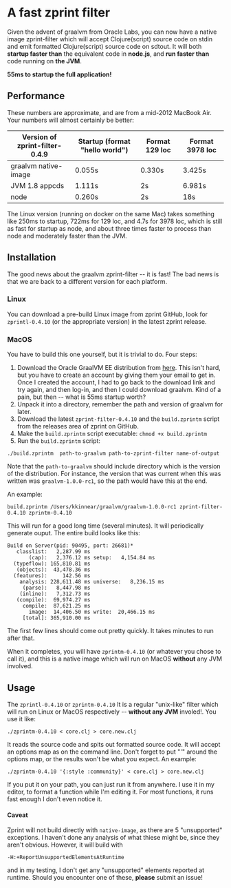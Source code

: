 # A fast zprint filter

Given the advent of graalvm from Oracle Labs, you can
now have a native image zprint-filter which will accept Clojure(script)
source code on stdin and emit formatted Clojure(script)
source code on sdtout.  It will both __startup faster than__ the equivalent
code in __node.js__, and __run faster than__ code running on __the JVM__.

__55ms to startup the full application!__

## Performance

These numbers are approximate, and are from a mid-2012 MacBook Air.
Your numbers will almost certainly be better:

| Version of zprint-filter-0.4.9 | Startup (format "hello world") | Format 129 loc | Format 3978 loc |
|---------|--------------------------------|----------------|-----------------|
| graalvm native-image | 0.055s | 0.330s  | 3.425s|
| JVM 1.8 appcds | 1.111s | 2s | 6.981s |
| node | 0.260s | 2s | 18s |

The Linux version (running on docker on the same Mac) takes something 
like 250ms to startup, 722ms for 129 loc, and 4.7s for 3978 loc, which 
is still as fast for startup as node, and about three times faster
to process than node and moderately faster than the JVM. 


## Installation

The good news about the graalvm zprint-filter -- it is fast!  The bad
news is that we are back to a different version for each platform.

### Linux

You can download a pre-build Linux image from zprint GitHub, look for `zprintl-0.4.10`
(or the appropriate version) in the latest zprint release.

### MacOS

You have to build this one yourself, but it is trivial to do.  Four
steps:

  1. Download the Oracle GraalVM EE distribution from
  [here](http://www.oracle.com/technetwork/oracle-labs/program-languages/downloads/index.html).
  This isn't hard, but you have to create an account by giving them
  your email to get in.  Once I created the account, I had to go
  back to the download link and try again, and then log-in, and
  then I could download graalvm.  Kind of a pain, but then -- what
  is 55ms startup worth?  
  2. Unpack it into a directory, remember the path and version of graalvm for later.  
  3. Download the latest `zprint-filter-0.4.10` and the `build.zprintm` script from the
  releases area of zprint on GitHub.  
  4. Make the `build.zprintm` script executable: `chmod +x build.zprintm`
  5. Run the `build.zprintm` script:

```
./build.zprintm  path-to-graalvm path-to-zprint-filter name-of-output 
```
Note that the `path-to-graalvm` should include directory which is
the version of the distribution.  For instance, the version that
was current when this was written was `graalvm-1.0.0-rc1`, so the
path would have this at the end.

An example:

```
build.zprintm /Users/kkinnear/graalvm/graalvm-1.0.0-rc1 zprint-filter-0.4.10 zprintm-0.4.10
```

This will run for a good long time (several minutes).   It will
periodically generate ouput.  The entire build looks like this:

``` 
Build on Server(pid: 90495, port: 26681)*
   classlist:   2,287.99 ms
       (cap):   2,376.12 ms setup:   4,154.84 ms
  (typeflow): 165,810.81 ms
   (objects):  43,478.36 ms
  (features):     142.56 ms
    analysis: 228,611.48 ms universe:   8,236.15 ms
     (parse):   8,447.98 ms
    (inline):   7,312.73 ms
   (compile):  69,974.27 ms
     compile:  87,621.25 ms
       image:  14,406.50 ms write:  20,466.15 ms
     [total]: 365,910.00 ms
``` 
The first few lines should come out pretty quickly.  It takes
minutes to run after that.

When it completes, you will have `zprintm-0.4.10` (or whatever you
chose to call it), and this is a native image which will run on
MacOS __without__ any JVM involved.

## Usage

The `zprintl-0.4.10` or `zprintm-0.4.10` It is a regular "unix-like" filter which will
run on Linux or MacOS respectively -- __without any JVM__ involed!.  You
use it like:

```
./zprintm-0.4.10 < core.clj > core.new.clj
```
It reads the source code and spits out formatted source code.  It will accept an options
map as on the command line.  Don't forget to put "'" around the options map, or the results
won't be what you expect.  An example:

```
./zprintm-0.4.10 '{:style :community}' < core.clj > core.new.clj
```
If you put it on your path, you can just run it from anywhere.  I use it in my editor,
to format a function while I'm editing it.  For most functions, it runs fast enough I don't even notice it.

#### Caveat

Zprint will not build directly with `native-image`, as there are 5 "unsupported"
exceptions.  I haven't done any analysis of what thiese might be,
since they aren't obvious.  However, it will build with

```-H:+ReportUnsupportedElementsAtRuntime```

and in my testing, I don't
get any "unsupported" elements reported at runtime.  Should you
encounter one of these, __please__ submit an issue!

